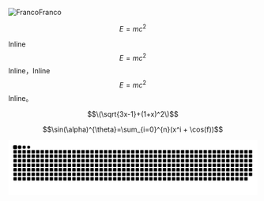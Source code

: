 <!--
<div identificación="encabezado" align="center">
    <a href="https://git.io/typing-svg"><img src="https://readme-typing-svg.herokuapp.com?font=Fira+Code&weight=700&size=25&pause=10000&color=800080&center=true&vCenter=true&width=435&lines=Welcome+to+yoshl's+github" alt="Typing SVG" /></a>
    <div identificación="centro" align="center">
        </div>
    <div id="badges">
      <a href="https://www.linkedin.com/in/jaime-gomek-martinez/">
          <img src="https://img.shields.io/badge/LinkedIn-blue?style=for-the-badge&logo=linkedin&logoColor=white" alt="LinkedIn Badge"/>
      </a>
        <a href="https://discord.gg/YPPjWdYaab">
            <img src="https://img.shields.io/badge/Discord-grey?style=for-the-badge&logo=discord&logoColor=white" alt="Discord Badge"/>
        </a>
        <a href="https://t.me/yoshl">
            <img src="https://img.shields.io/badge/Telegram-blue?style=for-the-badge&logo=telegram&logoColor=white" alt="Telegram Badge"/>
        </a>
        <a href="https://www.google.com/search?q=jaimitogomezmartinez%40gmail.com&sca_esv=578502807&sxsrf=AM9HkKlg_aIaGc2ijoCL9w_GnTw7PYa8gQ%3A1698849565917&ei=HWNCZd2SN4KqkdUPjc2ccA&ved=0ahUKEwidlZzng6OCAxUCVaQEHY0mBw4Q4dUDCBA&uact=5&oq=jaimitogomezmartinez%40gmail.com&gs_lp=Egxnd3Mtd2l6LXNlcnAiHmphaW1pdG9nb21lem1hcnRpbmV6QGdtYWlsLmNvbTIEECMYJ0jXElCmAljED3ABeACQAQCYAacBoAHxBqoBAzUuNLgBA8gBAPgBAeIDBBgBIEGIBgE&sclient=gws-wiz-serp">
            <img src="https://img.shields.io/badge/Gmail-D14836?style=for-the-badge&logo=gmail&logoColor=white" alt="Gmail Badge"/>
        </a>
        <br><img src="https://komarev.com/ghpvc/?username=llo0zy&style=flat-square&color=blue" alt=""/>
    </div>
</div >

<br>

<div identificación="centro" align="center">
    <a href="https://git.io/typing-svg"><img src="https://readme-typing-svg.herokuapp.com?font=Fira+Code&weight=700&size=25&pause=1000000&color=800080&center=true&vCenter=true&width=435&lines=%3C/Skills%3E" alt="Typing SVG" /></a>
</div>

<table><tr><td valign="top" width="33%">

<a href="https://git.io/typing-svg"><img src="https://readme-typing-svg.demolab.com?font=Fire+Code&size=30&pause=1000000&color=00C647&center=true&vCenter=true&random=false&width=435&lines=90%" alt="Typing SVG" /></a>

<div align="center">
    <img src="https://skillicons.dev/icons?i=linux,bash,python,github,git"/>
    <img src="https://skillicons.dev/icons?i=bots,html,css,mysql"/>
</div>

</td><td valign="top" width="33%">



<a href="https://git.io/typing-svg"><img src="https://readme-typing-svg.demolab.com?font=Fire+Code&size=30&pause=1000000&color=00C647&center=true&vCenter=true&random=false&width=435&lines=50%" alt="Typing SVG" /></a>
<div align="center">
    <img src="https://skillicons.dev/icons?i=c,go,php,powershell"/>
    <img src="https://skillicons.dev/icons?i=docker,postgres,mongodb" />
</div>

</td><td valign="top" width="33%">



<a href="https://git.io/typing-svg"><img src="https://readme-typing-svg.demolab.com?font=Fire+Code&size=30&pause=1000000&color=00C647&center=true&vCenter=true&random=false&width=435&lines=10%" alt="Typing SVG" /></a>
<div align="center">
    <img src="https://skillicons.dev/icons?i=java,js,aws"/>
    <img src="https://skillicons.dev/icons?i=kotlin,lua,raspberrypi"/>
</div>

</td></tr></table>
-->
![FrancoFranco](https://github-readme-stats.vercel.app/api?username=llo0zy&show_icons=true&theme=tokyonight)

$$E=mc^2$$

Inline $$E=mc^2$$ Inline，Inline $$E=mc^2$$ Inline。

$$\(\sqrt{3x-1}+(1+x)^2\)$$
                    
$$\sin(\alpha)^{\theta}=\sum_{i=0}^{n}(x^i + \cos(f))$$

<p align="center">
    <img align="center" src="https://raw.githubusercontent.com/platane/snk/output/github-contribution-grid-snake-dark.svg" alt="Snake animation" />
</p>

<!--<img src="https://media.giphy.com/media/IcJ6n6VJNjRNS/giphy.gif" width="200"/>gato-->
